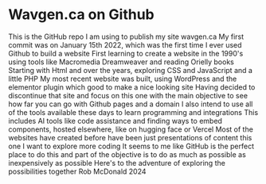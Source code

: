 # Wavgen.ca on Github
This is the GitHub repo I am using to publish my site wavgen.ca
My first commit was on January 15th 2022, which was the first time I ever used Github to build a website
First learning to create a website in the 1990's using tools like Macromedia Dreamweaver and reading Orielly books
Starting with Html and over the years, exploring CSS and JavaScript and a little PHP
My most recent website was built, using WordPress and the elementor plugin which good to make a nice looking site
Having decided to discontinue that site and focus on this one with the main objective to see how far you can go with Github pages and a domain
I also intend to use all of the tools available these days to learn programming and integrations 
This includes AI tools like code assistance and finding ways to embed components, hosted elsewhere, like on hugging face or Vercel
Most of the websites have created before have been just presentations of content this one I want to explore more coding 
It seems to me like GitHub is the perfect place to do this and part of the objective is to do as much as possible as inexpensively as possible 
Here's to the adventure of exploring the possibilities together 
Rob McDonald 2024
